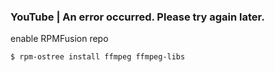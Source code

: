 ### YouTube | An error occurred. Please try again later.
enable RPMFusion repo

`$ rpm-ostree install ffmpeg ffmpeg-libs`
